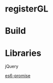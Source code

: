 # registerGL




# Build


# Libraries

jQuery

[es6-promise](https://github.com/stefanpenner/es6-promise)